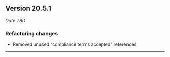 
## Version 20.5.1
_Date TBD_

### Refactoring changes
* Removed unused "compliance terms accepted" references

---
